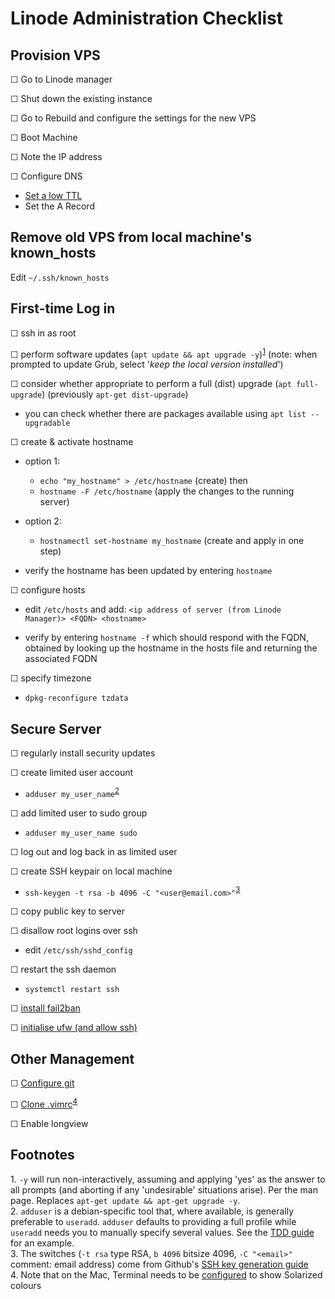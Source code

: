 Linode Administration Checklist
===============================


Provision VPS
-------------
☐ Go to Linode manager

☐ Shut down the existing instance

☐ Go to Rebuild and configure the settings for the new VPS

☐ Boot Machine

☐ Note the IP address

☐ Configure DNS

- [Set a low TTL][link05]
- Set the A Record

Remove old VPS from local machine's known_hosts
-----------------------------------------------

Edit `~/.ssh/known_hosts`


First-time Log in
-----------------

☐ ssh in as root

☐ perform software updates (`apt update && apt upgrade -y`)<sup>[1](#footnote01)</sup>
  (note: when prompted to update Grub, select '*keep the local version installed*')

☐ consider whether appropriate to perform a full (dist) upgrade (`apt full-upgrade`) (previously `apt-get dist-upgrade`)
- you can check whether there are packages available using `apt list --upgradable`

☐ create & activate hostname

- option 1:
    - `echo "my_hostname" > /etc/hostname` (create) then 
    - `hostname -F /etc/hostname` (apply the changes to the running server)
- option 2:
    - `hostnamectl set-hostname my_hostname` (create and apply in one step)

- verify the hostname has been updated by entering `hostname`

☐ configure hosts

- edit `/etc/hosts` and add:
  ```<ip address of server (from Linode Manager)> <FQDN> <hostname>```

- verify by entering `hostname -f` which should respond with the FQDN, obtained by looking up the hostname in the hosts file 
  and returning the associated FQDN

☐ specify timezone

- `dpkg-reconfigure tzdata`


Secure Server
-------------

☐ regularly install security updates

☐ create limited user account

- `adduser my_user_name`<sup>[2](#footnote02)</sup>

☐ add limited user to sudo group

- `adduser my_user_name sudo`

☐ log out and log back in as limited user

☐ create SSH keypair on local machine

- `ssh-keygen -t rsa -b 4096 -C "<user@email.com>"`<sup>[3](#footnote03)</sup>

☐ copy public key to server

☐ disallow root logins over ssh

- edit `/etc/ssh/sshd_config`

☐ restart the ssh daemon

- `systemctl restart ssh`

☐ [install fail2ban][link04]

☐ [initialise ufw (and allow ssh)][link04]

Other Management
----------------

☐ [Configure git][link01]

☐ [Clone .vimrc][link02]<sup>[4](#footnote04)</sup>

☐ Enable longview








Footnotes
---------
<a name="footnote01">1.</a> `-y` will run non-interactively, assuming and applying 'yes' as the answer to all prompts (and aborting if
any 'undesirable' situations arise). Per the man page.  Replaces `apt-get update && apt-get upgrade -y`.  
<a name="footnote02">2.</a> `adduser` is a debian-specific tool that, where available, is generally preferable to `useradd`. `adduser`
defaults to providing a full profile while `useradd` needs you to manually specify several values. See the [TDD guide][link06] for an 
example.  
<a name="footnote03">3.</a> The switches (`-t rsa` type RSA, `b 4096` bitsize 4096, `-C "<email>"` comment: email address) come from 
Github's [SSH key generation guide][link07]  
<a name="footnote04">4.</a> Note that on the Mac, Terminal needs to be [configured][link03] to show Solarized colours  



[link01]: https://github.com/Crossroadsman/ServerAdmin/blob/master/git.md 'Crossroadsman: Server Admin: Git'
[link02]: https://github.com/Crossroadsman/.vim 'Crossroadsman: .vimrc'
[link03]: https://ethanschoonover.com/solarized/
[link04]: https://github.com/Crossroadsman/ServerAdmin/blob/master/SecuringServer.md 'Crossroadsman: Server Admin: Securing a Server'
[link05]: https://www.dnswatch.info/articles/dns-update
[link06]: https://github.com/hjwp/Book-TDD-Web-Dev-Python/blob/master/server-quickstart.md
[link07]: https://help.github.com/articles/generating-a-new-ssh-key-and-adding-it-to-the-ssh-agent/#platform-linux
